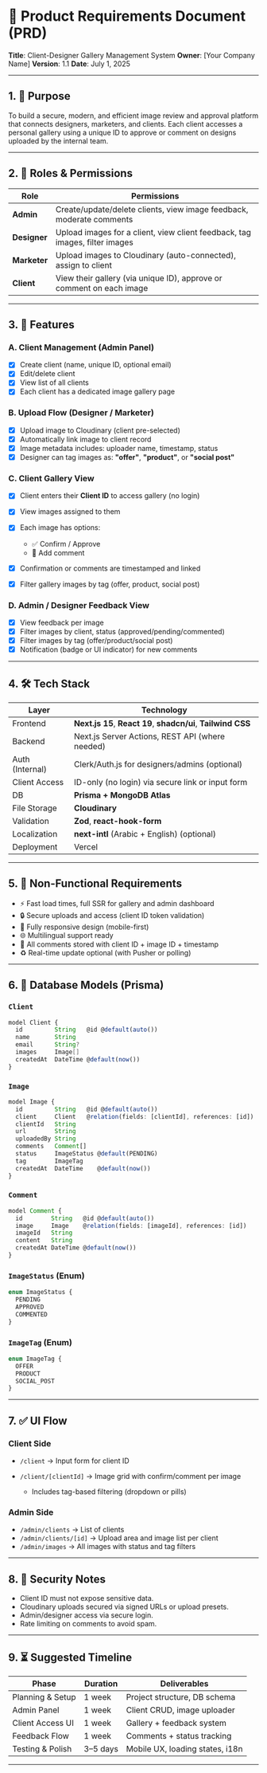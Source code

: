 # 📄 Product Requirements Document (PRD)

**Title**: Client-Designer Gallery Management System
**Owner**: \[Your Company Name]
**Version**: 1.1
**Date**: July 1, 2025

---

## 1. 🌟 Purpose

To build a secure, modern, and efficient image review and approval platform that connects designers, marketers, and clients. Each client accesses a personal gallery using a unique ID to approve or comment on designs uploaded by the internal team.

---

## 2. 👥 Roles & Permissions

| Role         | Permissions                                                                 |
| ------------ | --------------------------------------------------------------------------- |
| **Admin**    | Create/update/delete clients, view image feedback, moderate comments        |
| **Designer** | Upload images for a client, view client feedback, tag images, filter images |
| **Marketer** | Upload images to Cloudinary (auto-connected), assign to client              |
| **Client**   | View their gallery (via unique ID), approve or comment on each image        |

---

## 3. 🧹 Features

### A. Client Management (Admin Panel)

* [x] Create client (name, unique ID, optional email)
* [x] Edit/delete client
* [x] View list of all clients
* [x] Each client has a dedicated image gallery page

### B. Upload Flow (Designer / Marketer)

* [x] Upload image to Cloudinary (client pre-selected)
* [x] Automatically link image to client record
* [x] Image metadata includes: uploader name, timestamp, status
* [x] Designer can tag images as: **"offer"**, **"product"**, or **"social post"**

### C. Client Gallery View

* [x] Client enters their **Client ID** to access gallery (no login)
* [x] View images assigned to them
* [x] Each image has options:

  * ✅ Confirm / Approve
  * 💬 Add comment
* [x] Confirmation or comments are timestamped and linked
* [x] Filter gallery images by tag (offer, product, social post)

### D. Admin / Designer Feedback View

* [x] View feedback per image
* [x] Filter images by client, status (approved/pending/commented)
* [x] Filter images by tag (offer/product/social post)
* [x] Notification (badge or UI indicator) for new comments

---

## 4. 🛠️ Tech Stack

| Layer           | Technology                                                    |
| --------------- | ------------------------------------------------------------- |
| Frontend        | **Next.js 15**, **React 19**, **shadcn/ui**, **Tailwind CSS** |
| Backend         | Next.js Server Actions, REST API (where needed)               |
| Auth (Internal) | Clerk/Auth.js for designers/admins (optional)                 |
| Client Access   | ID-only (no login) via secure link or input form              |
| DB              | **Prisma + MongoDB Atlas**                                    |
| File Storage    | **Cloudinary**                                                |
| Validation      | **Zod**, **react-hook-form**                                  |
| Localization    | **next-intl** (Arabic + English) (optional)                   |
| Deployment      | Vercel                                                        |

---

## 5. 🧪 Non-Functional Requirements

* ⚡ Fast load times, full SSR for gallery and admin dashboard
* 🔒 Secure uploads and access (client ID token validation)
* 📱 Fully responsive design (mobile-first)
* 🌐 Multilingual support ready
* 💬 All comments stored with client ID + image ID + timestamp
* ♻️ Real-time update optional (with Pusher or polling)

---

## 6. 🧪 Database Models (Prisma)

### `Client`

```ts
model Client {
  id         String   @id @default(auto())
  name       String
  email      String?
  images     Image[]
  createdAt  DateTime @default(now())
}
```

### `Image`

```ts
model Image {
  id         String   @id @default(auto())
  client     Client   @relation(fields: [clientId], references: [id])
  clientId   String
  url        String
  uploadedBy String
  comments   Comment[]
  status     ImageStatus @default(PENDING)
  tag        ImageTag
  createdAt  DateTime    @default(now())
}
```

### `Comment`

```ts
model Comment {
  id        String   @id @default(auto())
  image     Image    @relation(fields: [imageId], references: [id])
  imageId   String
  content   String
  createdAt DateTime @default(now())
}
```

### `ImageStatus` (Enum)

```ts
enum ImageStatus {
  PENDING
  APPROVED
  COMMENTED
}
```

### `ImageTag` (Enum)

```ts
enum ImageTag {
  OFFER
  PRODUCT
  SOCIAL_POST
}
```

---

## 7. ✅ UI Flow

### Client Side

* `/client` → Input form for client ID
* `/client/[clientId]` → Image grid with confirm/comment per image

  * Includes tag-based filtering (dropdown or pills)

### Admin Side

* `/admin/clients` → List of clients
* `/admin/clients/[id]` → Upload area and image list per client
* `/admin/images` → All images with status and tag filters

---

## 8. 🔐 Security Notes

* Client ID must not expose sensitive data.
* Cloudinary uploads secured via signed URLs or upload presets.
* Admin/designer access via secure login.
* Rate limiting on comments to avoid spam.

---

## 9. ⏳ Suggested Timeline

| Phase            | Duration | Deliverables                    |
| ---------------- | -------- | ------------------------------- |
| Planning & Setup | 1 week   | Project structure, DB schema    |
| Admin Panel      | 1 week   | Client CRUD, image uploader     |
| Client Access UI | 1 week   | Gallery + feedback system       |
| Feedback Flow    | 1 week   | Comments + status tracking      |
| Testing & Polish | 3–5 days | Mobile UX, loading states, i18n |

---
